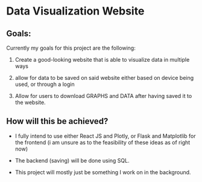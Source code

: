 # Data Visualization Website

## Goals:
Currently my goals for this project are the following:

1) Create a good-looking website that is able to visualize data in multiple ways

2) allow for data to be saved on said website either based on device being used, or through a login

3) Allow for users to download GRAPHS and DATA after having saved it to the website.

## How will this be achieved?

- I fully intend to use either React JS and Plotly, or Flask and Matplotlib for the frontend (i am unsure as to the feasibility of these ideas as of right now)

- The backend (saving) will be done using SQL. 

- This project will mostly just be something I work on in the background.